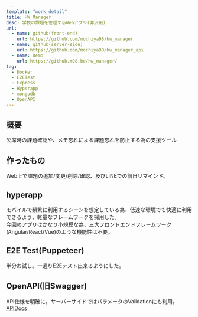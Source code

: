 ```yaml
---
template: "work_detail"
title: HW Manager
desc: 学校の課題を管理するWebアプリ(非汎用)
url:
  - name: github(front-end)
    url: https://github.com/mochiya98/hw_manager
  - name: github(server-side)
    url: https://github.com/mochiya98/hw_manager_api
  - name: Demo
    url: https://github.m98.be/hw_manager/
tag:
  - Docker
  - E2ETest
  - Express
  - Hyperapp
  - mongodb
  - OpenAPI
---
```

## 概要
欠席時の課題確認や、メモ忘れによる課題忘れを防止する為の支援ツール
## 作ったもの
Web上で課題の追加/変更/削除/確認、及びLINEでの前日リマインド。
## hyperapp
モバイルで頻繁に利用するシーンを想定している為、低速な環境でも快適に利用できるよう、軽量なフレームワークを採用した。  
今回のアプリはかなり小規模な為、三大フロントエンドフレームワーク(Angular/React/Vue)のような機能性は不要。
## E2E Test(Puppeteer)
半分お試し。一通りE2Eテスト出来るようにした。
## OpenAPI(旧Swagger)
API仕様を明確に。サーバーサイドではパラメータのValidationにも利用。  
[APIDocs](https://github.m98.be/hw_manager_api/)
